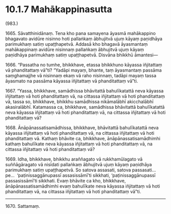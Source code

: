 

# 10.1.7 Mahākappinasutta




(983.)

1665\. Sāvatthinidānaṃ. Tena kho pana samayena āyasmā mahākappino bhagavato avidūre nisinno hoti pallaṅkaṃ ābhujitvā ujuṃ kāyaṃ paṇidhāya parimukhaṃ satiṃ upaṭṭhapetvā. Addasā kho bhagavā āyasmantaṃ mahākappinaṃ avidūre nisinnaṃ pallaṅkaṃ ābhujitvā ujuṃ kāyaṃ paṇidhāya parimukhaṃ satiṃ upaṭṭhapetvā. Disvāna bhikkhū āmantesi—

1666\. “Passatha no tumhe, bhikkhave, etassa bhikkhuno kāyassa iñjitattaṃ vā phanditattaṃ vā”ti? “Yadāpi mayaṃ, bhante, taṃ āyasmantaṃ passāma saṃghamajjhe vā nisinnaṃ ekaṃ vā raho nisinnaṃ, tadāpi mayaṃ tassa āyasmato na passāma kāyassa iñjitattaṃ vā phanditattaṃ vā”ti.

1667\. “Yassa, bhikkhave, samādhissa bhāvitattā bahulīkatattā neva kāyassa iñjitattaṃ vā hoti phanditattaṃ vā, na cittassa iñjitattaṃ vā hoti phanditattaṃ vā, tassa so, bhikkhave, bhikkhu samādhissa nikāmalābhī akicchalābhī akasiralābhī. Katamassa ca, bhikkhave, samādhissa bhāvitattā bahulīkatattā neva kāyassa iñjitattaṃ vā hoti phanditattaṃ vā, na cittassa iñjitattaṃ vā hoti phanditattaṃ vā?

1668\. Ānāpānassatisamādhissa, bhikkhave, bhāvitattā bahulīkatattā neva kāyassa iñjitattaṃ vā hoti phanditattaṃ vā, na cittassa iñjitattaṃ vā hoti phanditattaṃ vā. Kathaṃ bhāvite ca, bhikkhave, ānāpānassatisamādhimhi kathaṃ bahulīkate neva kāyassa iñjitattaṃ vā hoti phanditattaṃ vā, na cittassa iñjitattaṃ vā hoti phanditattaṃ vā?

1669\. Idha, bhikkhave, bhikkhu araññagato vā rukkhamūlagato vā suññāgāragato vā nisīdati pallaṅkaṃ ābhujitvā ujuṃ kāyaṃ paṇidhāya parimukhaṃ satiṃ upaṭṭhapetvā. So satova assasati, satova passasati…pe…  ‘paṭinissaggānupassī assasissāmī’ti sikkhati, ‘paṭinissaggānupassī passasissāmī’ti sikkhati. Evaṃ bhāvite ca kho, bhikkhave, ānāpānassatisamādhimhi evaṃ bahulīkate neva kāyassa iñjitattaṃ vā hoti phanditattaṃ vā, na cittassa iñjitattaṃ vā hoti phanditattaṃ vā”ti.

---

1670\. Sattamaṃ.





